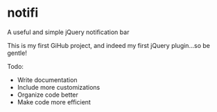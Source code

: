 # notifi
A useful and simple jQuery notification bar

This is my first GiHub project, and indeed my first jQuery plugin...so be gentle!

Todo:
* Write documentation
* Include more customizations
* Organize code better
* Make code more efficient

